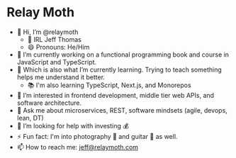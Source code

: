 # Relay Moth

- 👋 Hi, I’m @relaymoth
  - 🙋 IRL Jeff Thomas
  - 😄 Pronouns: He/Him
- 🔭 I’m currently working on a functional programming book and course in JavaScript and TypeScript.
- 🌱 Which is also what I’m currently learning. Trying to teach something helps me understand it better.
  - 📚 I'm also learning TypeScript, Next.js, and Monorepos
- 👀 I’m interested in frontend development, middle tier web APIs, and software architecture.
- 💬 Ask me about microservices, REST, software mindsets (agile, devops, lean, DT)
- 🤔 I’m looking for help with investing 💰
- ⚡ Fun fact: I'm into photography 📸 and guitar 🎸 as well.
- 📫 How to reach me: jeff@relaymoth.com
